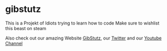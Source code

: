 # gibstutz

This is a Projekt of Idiots trying to learn how to code
Make sure to wishlist this beast on steam


Also check out our amazing Website [GibStutz](https://gibstutz.com/), our [Twitter](https://mobile.twitter.com/gibstutz) and our [Youtube Channel](https://www.youtube.com/channel/UCYUSSwKRrOZlTB263JdooEg)
